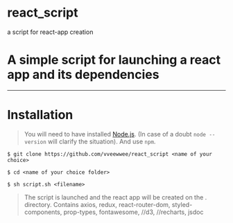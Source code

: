 # react_script
a script for react-app creation

# A simple script for launching a react app and its dependencies
---

# Installation

> You will need to have installed [Node.js](https://nodejs.org/en/).
> (In case of a doubt `node --version` will clarify the situation).
> And use `npm`.

```
$ git clone https://github.com/vveewwee/react_script <name of your choice>
```
```
$ cd <name of your choice folder>
```
```
$ sh script.sh <filename>
```

> The script is launched and the react app will be created on the . directory.
> Contains axios, redux, react-router-dom, styled-components, prop-types, fontawesome, //d3, //recharts, jsdoc


